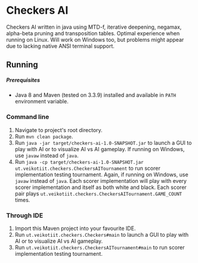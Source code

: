 # Checkers AI
Checkers AI written in java using MTD-f, iterative deepening, negamax, alpha-beta pruning and transposition tables.
Optimal experience when running on Linux. Will work on Windows too, but problems might appear due to lacking native ANSI terminal support.

## Running
##### Prerequisites
* Java 8 and Maven (tested on 3.3.9) installed and available in `PATH` environment variable.

### Command line
1. Navigate to project's root directory.
2. Run `mvn clean package`.
3. Run `java -jar target/checkers-ai-1.0-SNAPSHOT.jar` to launch a GUI to play with AI or to visualize AI vs AI gameplay. If running on Windows, use `javaw` instead of `java`.
3. Run `java -cp target/checkers-ai-1.0-SNAPSHOT.jar ut.veikotiit.checkers.CheckersAITournament` to run scorer implementation testing tournament. Again, if running on Windows, use `javaw` instead of `java`. Each scorer implementation will play with every scorer implementation and itself as both white and black. Each scorer pair plays `ut.veikotiit.checkers.CheckersAITournament.GAME_COUNT` times.

### Through IDE
1. Import this Maven project into your favourite IDE.
2. Run `ut.veikotiit.checkers.Checkers#main` to launch a GUI to play with AI or to visualize AI vs AI gameplay.
3. Run `ut.veikotiit.checkers.CheckersAITournament#main` to run scorer implementation testing tournament. 
